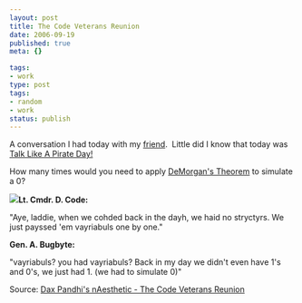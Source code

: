 ```yaml
---
layout: post
title: The Code Veterans Reunion
date: 2006-09-19
published: true
meta: {}

tags:
- work
type: post
tags:
- random
- work
status: publish
---
```



A conversation I had today with my [friend](http://nukeation.net/).  Little did I know that today was [Talk Like A Pirate Day!](http://www.talklikeapirate.com/piratehome.html) 



How many times would you need to apply [DeMorgan's Theorem](http://hyperphysics.phy-astr.gsu.edu/HBASE/electronic/gate.html#c1) to simulate a 0?

<!-- blockquote  -->

**[![](http://blog.andyeick.com/content/binary/WindowsLiveWriter/TheCodeVeteransReunion_123BD/pirate_thumb4.jpg)](http://blog.andyeick.com/content/binary/WindowsLiveWriter/TheCodeVeteransReunion_123BD/pirate6.jpg)Lt. Cmdr. D. Code:**



"Aye, laddie, when we cohded back in the dayh, we haid no stryctyrs. We just payssed 'em vayriabuls one by one."



**Gen. A. Bugbyte:**



"vayriabuls? you had vayriabuls? Back in my day we didn't even have 1's and 0's, we just had 1. (we had to simulate 0)"

<!-- endblockquote  -->

Source: [Dax Pandhi's nAesthetic - The Code Veterans Reunion](http://www.nukeation.net/2006/09/19/The+Code+Veterans+Reunion.aspx)

